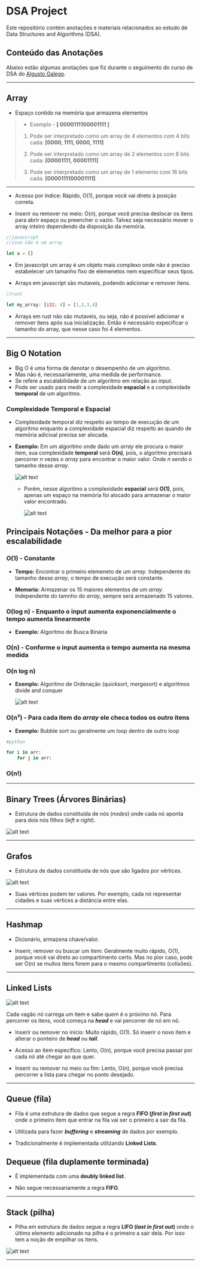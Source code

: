 # DSA Project

Este repositório contém anotações e materiais relacionados ao estudo de Data Structures and Algorithms (DSA).

## Conteúdo das Anotações

Abaixo estão algumas anotações que fiz durante o seguimento do curso de DSA do [Algusto Galego](https://hub.la/g/L8wi9vio7WPnWbmF8ZIO).

---

## Array

* Espaço contido na memória que armazena elementos

>
>* Exemplo - **[ 0000111100001111 ]**
>
>1. Pode ser interpretado como um array de 4 elementos com 4 bits cada: **[0000, 1111, 0000, 1111]**
>
>2. Pode ser interpretado como um array de 2 elementos com 8 bits cada: **[00001111, 00001111]**
>
>3. Pode ser interpretado como um array de 1 elemento com 16 bits cada: **[0000111100001111]**

---

* Acesso por índice: Rápido, O(1), porque você vai direto à posição correta.

* Inserir ou remover no meio: O(n), porque você precisa deslocar os itens para abrir espaço ou preencher o vazio. Talvez seja necessário mover o array inteiro dependendo da disposição da memória.

~~~javascript
//javascript
//isso não é um array

let a = []
~~~

* Em javascript um array é um objeto mais complexo onde não é preciso estabelecer um tamanho fixo de elemenetos nem especificar seus tipos.

* Arrays em javascript são mutaveis, podendo adicionar e remover itens.

~~~rust
//rust

let my_array: [i32; 4] = [1,2,3,4]
~~~

* Arrays em rust não são mutaveis, ou seja, não é possivel adicionar e remover itens após sua inicialização. Então é necessário expecificar o tamanho do array, que nesse caso foi 4 elementos.

---

## Big O Notation

* Big O é uma forma de denotar o desempenho de um algoritmo.
* Mas não é, necessariamente, uma medida de performance.
* Se refere a escalabilidade de um algoritmo em relação ao *input*.
* Pode ser usado para medir a complexidade **espacial** e a complexidade **temporal** de um algoritmo.

### Complexidade Temporal e Espacial

* Complexidade temporal diz respeito ao tempo de execução de um algoritmo enquanto a complexidade espacial diz respeito ao quando de memória adicioal precisa ser alocada.

* **Exemplo:** Em um algoritmo onde dado um *array* ele procura o maior item, sua complexidade **temporal** será **O(n)**, pois, o algoritmo precisará percorrer *n* vezes o *array* para encontrar o maior valor. Onde *n* sendo o tamanho desse *array*.

    ![alt text](images/exemploO(n).png)

  * Porém, nesse algoritmo a complexidade **espacial** será **O(1)**, pois, apenas um espaço na memória foi alocado para armazenar o maior valor encontrado.

    ![alt text](images/exemploO(1).png)

## Principais Notações - Da melhor para a pior escalabilidade

### O(1) - Constante

* **Tempo:** Encontrar o primeiro elemeneto de um *array*. Independente do tamanho desse *array*, o tempo de execução será constante.

* **Memoria:** Armazenar os 15 maiores elementos de um *array*. Independente do tamnho do *array*, sempre será armazenado 15 valores.

### O(log n) - Enquanto o input aumenta exponencialmente o tempo aumenta linearmente

* **Exemplo:** Algoritmo de Busca Binária

### O(n) - Conforme o input aumenta o tempo aumenta na mesma medida

### O(n log n)

* **Exemplo:** Algoritmo de Ordenação (quicksort, mergesort) e algoritmos divide and conquer

    ![alt text](images/mergesort.png)

### O(n²) - Para cada item do *array* ele checa todos os outro itens

* **Exemplo:** Bubble sort ou geralmente um loop dentro de outro loop

~~~python
#python

for i in arr:
    for j in arr:
~~~

### O(n!)

---

## Binary Trees (Árvores Binárias)

* Estrutura de dados constituida de nós (*nodes*) onde cada nó aponta para dois nós filhos (*left* e *right*).

![alt text](images/binary_tree.png)

---

## Grafos

* Estrutura de dados constituida de nós que são ligados por vértices.

![alt text](images/grafos.png)

* Suas vértices podem ter valores. Por exemplo, cada nó representar cidades e suas vértices a distância entre elas.

---

## Hashmap

* Dicionário, armazena chave/valor.

* Inserir, remover ou buscar um item: Geralmente muito rápido, O(1), porque você vai direto ao compartimento certo. Mas no pior caso, pode ser O(n) se muitos itens forem para o mesmo compartimento (colisões).

---

## Linked Lists

![alt text](images/linked_listsXarrays.png)

Cada vagão nó carrega um item e sabe quem é o próximo nó. Para percorrer os itens, você começa na ***head*** e vai percorrer de nó em nó.

* Inserir ou remover no início: Muito rápido, O(1). Só inserir o novo item e alterar o ponteiro de ***head*** ou ***tail***.

* Acesso ao item específico: Lento, O(n), porque você precisa passar por cada nó até chegar ao que quer.

* Inserir ou remover no meio ou fim: Lento, O(n), porque você precisa percorrer a lista para chegar no ponto desejado.

---

## Queue (fila)

* Fila é uma estrutura de dados que segue a regra **FIFO (*first in first out*)** onde o primeiro item que entrar na fila vai ser o primeiro a sair da fila.

* Utilizada para fazer ***buffering*** e ***streaming*** de dados por exemplo.

* Tradicionalmente é implementada utilizando **Linked Lists**.

## Dequeue (fila duplamente terminada)

* É implementada com uma **doubly linked list**.

* Não segue necessariamente a regra **FIFO**.

---

## Stack (pilha)

* Pilha em estrutura de dados segue a regra **LIFO (*last in first out*)** onde o último elemento adicionado na pilha é o primeiro a sair dela. Por isso tem a noção de empilhar os itens.

![alt text](images/stackLIFO.png)

---
